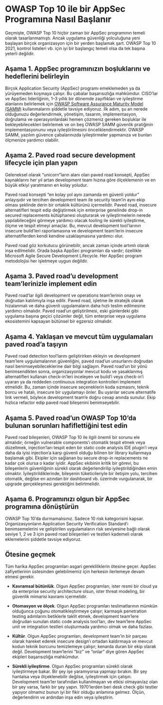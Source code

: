 # OWASP Top 10 ile bir AppSec Programına Nasıl Başlanır

Geçmişte, OWASP Top 10 hiçbir zaman bir AppSec programının temeli olarak tasarlanmamıştı. Ancak uygulama güvenliği yolculuğuna yeni başlayan birçok organizasyon için bir yerden başlamak şart. OWASP Top 10 2021, kontrol listeleri vb. için iyi bir başlangıç temeli olsa da tek başına yeterli değildir.

## Aşama 1. AppSec programınızın boşluklarını ve hedeflerini belirleyin

Birçok Application Security (AppSec) programı emeklemeden ya da yürüyemeden koşmaya çalışır. Bu çabalar başarısızlığa mahkûmdur. CISO’lar ve AppSec liderliğinin, 1–3 yıllık bir dönemde zayıflıkları ve iyileştirme alanlarını belirlemek için [OWASP Software Assurance Maturity Model (SAMM)](https://owaspsamm.org) kullanmalarını şiddetle tavsiye ediyoruz. İlk adım, şu an nerede olduğunuzu değerlendirmek, yönetişim, tasarım, implementasyon, doğrulama ve operasyonlardaki hemen çözmeniz gereken boşluklar ile bekleyebilecekleri belirlemek ve on beş OWASP SAMM güvenlik pratiğinin implementasyonunu veya iyileştirilmesini önceliklendirmektir. OWASP SAMM, yazılım güvence çabalarınızda iyileştirmeler yapmanıza ve bunları ölçmenize yardımcı olabilir.

## Aşama 2. Paved road secure development lifecycle için plan yapın

Geleneksel olarak “unicorn”ların alanı olan paved road konsepti, AppSec kaynaklarını her yıl artan development team hızına göre ölçeklemenin ve en büyük etkiyi yaratmanın en kolay yoludur.

Paved road konsepti “en kolay yol aynı zamanda en güvenli yoldur” anlayışıdır ve tercihen development team ile security team’in aynı ekip olması şeklinde derin bir ortaklık kültürünü içermelidir. Paved road, insecure alternatifleri tespit edip değiştirmek için enterprise genelinde drop-in secured replacements kütüphanesi oluşturarak ve iyileştirmelerin nerede yapılabileceğini görmeye yardımcı olacak tooling ile sürekli iyileştirme, ölçme ve tespit etmeyi amaçlar. Bu, mevcut development tool’larının insecure build’leri raporlamasına ve development team’lerin insecure alternatiflerden kendi kendine uzaklaşmasına yardımcı olur.

Paved road göz korkutucu görünebilir, ancak zaman içinde artımlı olarak inşa edilmelidir. Orada başka AppSec programları da vardır; özellikle Microsoft Agile Secure Development Lifecycle. Her AppSec program metodolojisi her işletmeye uygun değildir.

## Aşama 3. Paved road’u development team’lerinizle implement edin

Paved road’lar ilgili development ve operations team’lerinin onayı ve doğrudan katılımıyla inşa edilir. Paved road, işletme ile stratejik olarak hizalanmalı ve daha güvenli uygulamaların daha hızlı teslim edilmesine yardımcı olmalıdır. Paved road’un geliştirilmesi, eski günlerdeki gibi uygulama başına geçici çözümler değil, tüm enterprise veya uygulama ekosistemini kapsayan bütünsel bir egzersiz olmalıdır.

## Aşama 4. Yaklaşan ve mevcut tüm uygulamaları paved road’a taşıyın

Paved road detection tool’larını geliştirirken ekleyin ve development team’lere uygulamalarının güvenliğini, paved road’un unsurlarını doğrudan nasıl benimseyebileceklerine dair bilgi sağlayın. Paved road’un bir yönü benimsendikten sonra, organizasyonlar mevcut kodu ve yasaklanmış alternatifleri kullanan check-in’leri inceleyen ve build’i veya check-in’i uyaran ya da reddeden continuous integration kontrolleri implement etmelidir. Bu, zaman içinde insecure seçeneklerin koda sızmasını, teknik borcu ve hatalı, insecure bir uygulamayı önler. Bu uyarılar secure alternatife link vermeli, böylece development team’e doğru cevap anında sunulur. Ekip hızlıca refactor edip paved road bileşenini benimseyebilir.

## Aşama 5. Paved road’un OWASP Top 10’da bulunan sorunları hafiflettiğini test edin

Paved road bileşenleri, OWASP Top 10 ile ilgili önemli bir sorunu ele almalıdır; örneğin vulnerable components’ı otomatik tespit etmek veya düzeltmek, injection’ları tespit eden bir static code analysis IDE plugin’i veya daha da iyisi injection’a karşı güvenli olduğu bilinen bir library kullanmaya başlamak gibi. Ekipler için sağlanan bu secure drop-in replacements ne kadar çok olursa o kadar iyidir. AppSec ekibinin kritik bir görevi, bu bileşenlerin güvenliğinin sürekli olarak değerlendirilip iyileştirildiğinden emin olmaktır. İyileştirildiklerinde, bileşenin tüketicileriyle bir iletişim yolu, tercihen otomatik, değilse en azından bir dashboard vb. üzerinde vurgulanarak, bir upgrade gerçekleşmesi gerektiğini belirtmelidir.

## Aşama 6. Programınızı olgun bir AppSec programına dönüştürün

OWASP Top 10’da durmamalısınız. Sadece 10 risk kategorisini kapsar. Organizasyonların Application Security Verification Standard’ı benimsemelerini ve geliştirilen uygulamaların risk seviyesine bağlı olarak seviye 1, 2 ve 3 için paved road bileşenleri ve testleri kademeli olarak eklemelerini şiddetle tavsiye ediyoruz.

## Ötesine geçmek

Tüm harika AppSec programları asgari gerekliliklerin ötesine geçer. AppSec zafiyetlerinin üstesinden gelebilmemiz için herkesin ilerlemeye devam etmesi gerekir.

* **Kavramsal bütünlük**. Olgun AppSec programları, ister resmi bir cloud ya da enterprise security architecture olsun, ister threat modeling, bir güvenlik mimarisi kavramı içermelidir.

* **Otomasyon ve ölçek**. Olgun AppSec programları teslimatlarının mümkün olduğunca çoğunu otomatikleştirmeye çalışır; karmaşık penetration testing adımlarını betiklerle taklit etmek, development team’lere doğrudan sunulan static code analysis tool’ları, dev team’lere AppSec unit ve integration testleri oluşturmada yardımcı olmak ve daha fazlası.

* **Kültür**. Olgun AppSec programları, development team’in bir parçası olarak hareket ederek insecure design’ı ortadan kaldırmaya ve mevcut kodun teknik borcunu temizlemeye çalışır; kenarda duran bir ekip olarak değil. Development team’lerini “biz” ve “onlar” diye gören AppSec ekipleri başarısızlığa mahkûmdur.

* **Sürekli iyileştirme**. Olgun AppSec programları sürekli olarak iyileştirmeye bakar. Bir şey işe yaramıyorsa yapmayı bırakın. Bir şey hantalsa veya ölçeklenebilir değilse, iyileştirmek için çalışın. Development team’ler tarafından kullanılmayan ve etkisi olmayan/az olan bir şey varsa, farklı bir şey yapın. 1970’lerden beri desk check gibi testler yapıyor olmamız bunun iyi bir fikir olduğu anlamına gelmez. Ölçün, değerlendirin ve ardından inşa edin veya iyileştirin.

